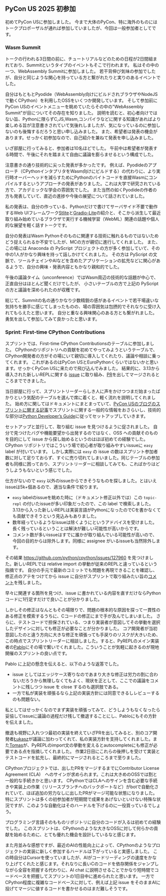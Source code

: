 ## PyCon US 2025 初参加

初めてPyCon USに参加しました。
今まで大体のPyCon、特に海外のものにはトークプロポーザルが通れば参加していましたが、今回は一般参加者としてです。

### Wasm Summit

トークの行われる3日間の前に、チュートリアルなどのための日程が2日間組まれており、Summitというタイプのイベントもそこで行われます。
私はその中の一つ、WebAssembly Summitに参加しました。
若干背伸び気味の参加でしたが、自分と同じような関心を持っている方と繋がれたりと実りのあるイベントでした。

自分はもともとPyodide（WebAssembly向けにビルドされブラウザやNodeJSで動くCPython）を利用したOSSをいくつか開発しています。
そして参加前にPyCon USのイベントメニューを眺めていたらその中の"WebAssembly Summit"が目についてその存在を知りました。
説明を読むと、初心者向けではない旨、Pythonに限らずC,JS,Wasm,コンパイラなどに関する知識があればより楽しめる旨が注意書きされていて気後れしましたが、気になっているのに参加しないのも後悔するだろうと思い申し込みました。
また、希望者は発表の機会があります。せっかく初参加なので、自己紹介を兼ねて発表を申し込みました。

いざ部屋に行ってみると、参加者は10名ほどでした。
午前中は希望者が発表する時間で、午後にそれを踏まえて自由に議論を膨らませるという構成でした。

注意書きの通り技術的に尖った発表が多かったです。
例えば、Pyodideのアプローチ（CPythonインタプリタをWasm向けにビルドする）の代わりに、より実行時オーバーヘッドを減らすためにPythonのバイトコードを直接Wasmにコンパイルするというアプローチの発表がありました。これは大学で研究されている方で、アカデミックな学会の雰囲気でした。
また当然の如くPyodideの作者の方も発表していて、直近の進捗や今後の展望について話されていました。

私の発表は、自分の作っている、Pythonだけで書けてサーバサイド不要で動作するWeb UIフレームワーク[Stlite](https://github.com/whitphx/stlite)と[Gradio-Lite](https://www.gradio.app/guides/gradio-lite)の紹介と、そこから派生して最近取り組み始めているブラウザで実行する機械学習（WebML）関連の話題や個人的な展望を軽く話すトークです。

自分の発表はWasm Pythonそのものに関連する技術に触れるものではないためどう捉えられるか不安でしたが、MCの方が親切に進行してくれました。
また、この場には Anaconda の PyScript プロジェクトの方が多く参加していて、その中の1人がかなり興味を持って話しかけてくれました。
その方は PyScript の文脈で、ツールチェインやAIなどを含めたアプリケーションの拡充などに関心があるようで、自分の興味・発表内容ともかなり親和的でした。

午後の議論タイム（unconference）ではWasm周辺の技術的な話題が中心で、正直自分はほとんど聞くだけでしたが、
小さいテーブルの方で上記の PyScript の方と議論を深められたのが収穫です。

総じて、Summitの名の通りかなり少数精鋭の感があるイベントで若干場違いな気持ちを勝手に感じてしまったものの、場の雰囲気は包摂的でそれなりに受け入れてもらえたと思います。
自分と重なる興味関心のある方とも繋がれました。
勇気を出して参加してみて良かったと思います。

### Sprint: First-time CPython Contributions

スプリントでは、First-time CPython Contributionsのテーブルに参加しました。
CPythonのリポジトリへの貢献を初めてやってみようというテーブルで、CPython開発者の方がその場にいて親切に導入してくれたり、議論や相談に乗ってくれます。
これがあるのはPyCon USとEuroPythonくらいではないかと思います。せっかくPyCon USに来たので飛び込んでみました。
結果的に、3.13から導入された新しいREPLに関する [issue](https://github.com/python/cpython/issues/127960) に取り組み、[PR](https://github.com/python/cpython/pull/134275)を出してマージされるところまでできました。

当日部屋に行って、スプリントリーダーらしき人に声をかけつつまだ始まったばかりという気配のテーブルを選んで席に着くと、軽く流れを説明してくれました。
始め方に関してはドキュメントにまとまっていて、[PyCon USのブログのスプリントに関する記事](https://pycon.blogspot.com/2025/04/pyconus-sprints.html)でスプリントに関する一般的な情報をおさらいし、技術的な部分は[Python Developer’s Guide](https://devguide.python.org/getting-started/setup-building/)に従ってセットアップしていきます。

セットアップと並行して、取り組む issue を見つけるように促されました。
自分で見つけたバグや機能要望から出発するのではなく、OSS への貢献そのものを目的にして issue から探し始めるというのはほぼ初めての経験でした。
CPython リポジトリではこういう場で初心者が取り組みやすいissueに `easy` label が付いています。
しかし実際には `easy` の issue の数はスプリント参加者数に対して足りておらず、すぐに売り切れてしまいました。同じテーブルの参加者も同様に困っており、スプリントリーダーに相談してみても、こればかりはどうしようもないという感じでした。

仕方がないので `easy` 以外のissueからできそうなものを探しました。とはいえissueは5k+個あるので、適当な条件で絞ります。
* `easy` labelのissueを眺めた時に（ドキュメント修正以外では）この `topic-repl` の付いたissueが多い印象だったので、この label で検索しました。3.13から入った新しいREPLは実装言語がPythonになったのでCを書かなくても貢献できそうという見込みもありました。
* 数年経っているようなissueは除くようにというアドバイスを受けました。長く残っているということは解決が難しい可能性が高いからです。
* コメント数が多いissueはすでに誰かが取り組んでいる可能性が高いので、今回の目的からは除外します。同様に assignee がいるissueも当然除外します。

その結果 https://github.com/python/cpython/issues/127960 を見つけました。新しいREPLでは relative import の挙動が従来のREPLと違っているという指摘です。
自分の手元で最新のコミットでも問題を再現できることを確認し、修正点のアテをつけてから issue に自分がスプリントで取り組みたい旨の[コメント](https://github.com/python/cpython/issues/127960#issuecomment-2891721324)を残しました。

早々に関連する箇所を見つけ、issue に書かれている内容を直すだけならPythonコードに1行足すだけで良いことが分かりました。

しかしその修正はなんともその場限りで、問題の根本的な原因を探って一貫性のある修正を模索するうちに、Cコードの修正にまで手が及んでしまいました。
さらに、テストコードで担保されている、つまり実装者が意図してその挙動を選択したデザインに対しても修正が必要なことが分かりました。
コア開発者が当初意図したのと違う方向に大きな修正を頑張っても手戻りのリスクが大きいため、この時点でスプリントリーダーに相談しました。すると、PyREPLのメイン実装者の[Pablo](https://github.com/pablogsal)にその場で繋いでくれました。こういうことが気軽に起きるのが現地開催のスプリントの良い点です。

Pablo に上記の懸念を伝えると、以下のような返答でした。
* issue としてはエッジケース寄りなのであまり大きな修正は労力の割に合わないだろうから無理しなくてもよく、現状を正として、ここでの議論をコメントに残しつつ issue を close するのも選択肢である。
* 一方で私が実装を頑張るなら上記の実装方針には同意できるしレビューするのも問題ない。

私としてはせっかくなのでまず実装を頑張ってみて、どうしようもなくなったら妥協してissueに議論の過程だけ残して撤退することにし、Pabloにもその方針を伝えました。

撤退も視野に入れつつ最初の実装を終えていざPRを出してみると、別のコア開発者[Łukasz](https://github.com/ambv)が議論に加わってくれて、私の実装方針を支持してくれました。また[Tomas](https://github.com/tomasr8)が、PyREPLのimport文の挙動を変えるとautocompleteにも修正が必要である点を指摘してくれました。
作業2日目にこれらの後押しを受けて実装とテストコードを拡充し、最終的にマージされるところまで至りました。

CPythonプロジェクトでは、出したPRをマージするまでにContributor License Agreement (CLA)　へのサインが求められます。これは大きめのOSSでは割と一般的な手続きかと思います。
CPythonではCLAへのサインを含む必要な手続きや実装上の作業（リリースブランチへのバックポートなど）がbotで自動化されていて、ほぼ追加の労力なしに出したPRがマージ可能な状態になりました。
特にスプリントは多くの初参加者が短期間で成果をあげないといけない特殊な状況ですが、このような自動化はそのハードルを下げるのに一役買っているでしょう。

プログラミング言語そのもものリポジトリに自分のコードが入るは初めての経験でした。
このスプリントは、CPythonのような大きなOSSに対して何らかの貢献を始めるために、とても優れた機会を設計しているなと感じます。

また月並みな感想ですが、最近のAIの性能向上によって、CPythonのようなプロジェクトの実装に新しく参加するハードルは下がっていると実感しました。
この時自分はCursorを使っていましたが、AIがコードリーディングの速度をかなり上げてくれたと感じます。それなりに長いCのコードを依存関係をジャンプしながら全容を把握する代わりに、AI chat に説明させることでかなり短時間でコードベースを把握してスプリントの1日目中に進められたと思います。
一方でCPython程度に複雑なコードベースに対して、例えば上記 issue をそのままAIに投げてマージに値するコードを書かせるのはまだ難しそうです。
